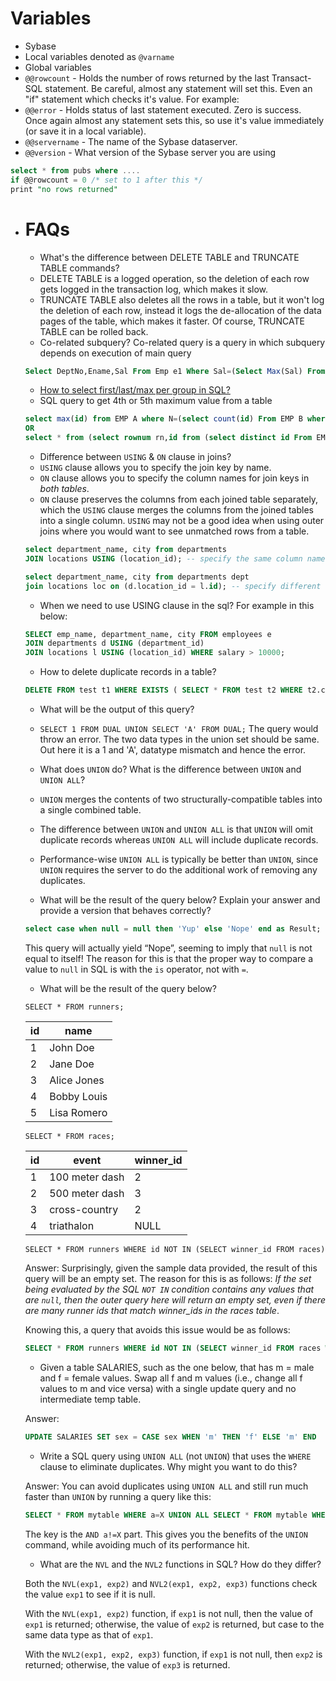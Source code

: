 # Variables

* Sybase
* Local variables denoted as `@varname` 
* Global variables
* `@@rowcount` - Holds the number of rows returned by the last Transact-SQL statement. Be careful, almost any statement will set this. Even an "if" statement which checks it's value. For example:
* `@@error` - Holds status of last statement executed. Zero is success. Once again almost any statement sets this, so use it's value immediately (or save it in a local variable).
* `@@servername` - The name of the Sybase dataserver.
* `@@version` - What version of the Sybase server you are using

```sql Example
select * from pubs where ....
if @@rowcount = 0 /* set to 1 after this */
print "no rows returned"
```
- # FAQs
  
  * What's the difference between DELETE TABLE and TRUNCATE TABLE commands? 
  * DELETE TABLE is a logged operation, so the deletion of each row gets logged in the transaction log, which makes it slow. 
  * TRUNCATE TABLE also deletes all the rows in a table, but it won't log the deletion of each row, instead it logs the de-allocation of the data pages of the table, which makes it faster. Of course, TRUNCATE TABLE can be rolled back. 
  * Co-related subquery? Co-related query is a query in which subquery depends on execution of main query 
  
  ```sql
  Select DeptNo,Ename,Sal From Emp e1 Where Sal=(Select Max(Sal) From Emp e2 Where e1.DeptNo=e2.DeptNo)
  ```
  
  * [How to select first/last/max per group in SQL?](http://www.xaprb.com/blog/2006/12/07/how-to-select-the-firstleastmax-row-per-group-in-sql)
  * SQL query to get 4th or 5th maximum value from a table 
  
  ``` sql
  select max(id) from EMP A where N=(select count(id) From EMP B where B.ID>=A.ID) 
  OR 
  select * from (select rownum rn,id from (select distinct id From EMP order by id desc)) where rn between N-1 and N;
  ```
  
  * Difference between `USING` & `ON` clause in joins?
  * `USING` clause allows you to specify the join key by name.
  * `ON` clause allows you to specify the column names for join keys in *both tables*.
  * `ON` clause preserves the columns from each joined table separately, which the `USING` clause merges the columns from the joined tables into a single column. `USING` may not be a good idea when using outer joins where you would want to see unmatched rows from a table.
  
  ```sql
  select department_name, city from departments
  JOIN locations USING (location_id); -- specify the same column name for both of the tables for the join
  
  select department_name, city from departments dept
  join locations loc on (d.location_id = l.id); -- specify different column name for the tables for the join.
  ```
  
  * When we need to use USING clause in the sql? For example in this below: 
  
  ```sql
  SELECT emp_name, department_name, city FROM employees e 
  JOIN departments d USING (department_id) 
  JOIN locations l USING (location_id) WHERE salary > 10000;
  ```
  
  * How to delete duplicate records in a table? 
  
  ``` sql
  DELETE FROM test t1 WHERE EXISTS ( SELECT * FROM test t2 WHERE t2.col1=t1.col1 AND t2.rowid <> t1.rowid);
  ```
  
  * What will be the output of this query? 
  * `SELECT 1 FROM DUAL UNION SELECT 'A' FROM DUAL;` The query would throw an error. The two data types in the union set should be same. Out here it is a 1 and 'A', datatype mismatch and hence the error.
  
  * What does `UNION` do? What is the difference between `UNION` and `UNION ALL`?
  * `UNION` merges the contents of two structurally-compatible tables into a single combined table. 
  * The difference between `UNION` and `UNION ALL` is that `UNION` will omit duplicate records whereas `UNION ALL` will include duplicate records.
  * Performance-wise `UNION ALL` is typically be better than `UNION`, since `UNION` requires the server to do the additional work of removing any duplicates.
  
  * What will be the result of the query below? Explain your answer and provide a version that behaves correctly?
  
  ```sql
  select case when null = null then 'Yup' else 'Nope' end as Result;
  ```
  
  This query will actually yield “Nope”, seeming to imply that `null` is not equal to itself! The reason for this is that the proper way to compare a value to `null` in SQL is with the `is` operator, not with `=`.
  
  * What will be the result of the query below?
  
  `SELECT * FROM runners;`
  
  | id | name         |
  |----|--------------|
  |  1 | John Doe     |
  |  2 | Jane Doe     |
  |  3 | Alice Jones  |
  |  4 | Bobby Louis  |
  |  5 | Lisa Romero  |
   
  `SELECT * FROM races;`
  
  | id | event          | winner_id |
  |----|----------------|-----------|
  |  1 | 100 meter dash |  2        |
  |  2 | 500 meter dash |  3        |
  |  3 | cross-country  |  2        |
  |  4 | triathalon     |  NULL     |
  
  `SELECT * FROM runners WHERE id NOT IN (SELECT winner_id FROM races)`
  
  Answer:
  Surprisingly, given the sample data provided, the result of this query will be an empty set. The reason for this is as follows: *If the set being evaluated by the SQL `NOT IN` condition contains any values that are `null`, then the outer query here will return an empty set, even if there are many runner ids that match winner_ids in the races table*.
  
  Knowing this, a query that avoids this issue would be as follows:
  
  ```sql
  SELECT * FROM runners WHERE id NOT IN (SELECT winner_id FROM races WHERE winner_id IS NOT null)
  ```
  
  * Given a table SALARIES, such as the one below, that has m = male and f = female values. Swap all f and m values (i.e., change all f values to m and vice versa) with a single update query and no intermediate temp table.
  
  Answer: 
  
  ```sql
  UPDATE SALARIES SET sex = CASE sex WHEN 'm' THEN 'f' ELSE 'm' END
  ```
  
  * Write a SQL query using `UNION ALL` (not `UNION`) that uses the `WHERE` clause to eliminate duplicates. Why might you want to do this?
  
  Answer:
  You can avoid duplicates using `UNION ALL` and still run much faster than `UNION` by running a query like this:
  
  ```sql
  SELECT * FROM mytable WHERE a=X UNION ALL SELECT * FROM mytable WHERE b=Y AND a!=X
  ```
  
  The key is the `AND a!=X` part. This gives you the benefits of the `UNION` command, while avoiding much of its performance hit.
  
  
  * What are the `NVL` and the `NVL2` functions in SQL? How do they differ?
  
  Both the `NVL(exp1, exp2)` and `NVL2(exp1, exp2, exp3)` functions check the value `exp1` to see if it is null.
  
  With the `NVL(exp1, exp2)` function, if `exp1` is not null, then the value of `exp1` is returned; otherwise, the value of `exp2` is returned, but case to the same data type as that of `exp1`.
  
  With the `NVL2(exp1, exp2, exp3)` function, if `exp1` is not null, then `exp2` is returned; otherwise, the value of `exp3` is returned.